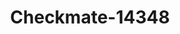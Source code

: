 ---
f_zip-code: 92026
f_state-code: CA
title: Checkmate-14348
f_phone: 760-233-2400
f_city-only: Escondido
f_address: 302 W El Norte Pkwy Escondido
f_location-unique-id: '14348'
slug: checkmate-14348
updated-on: '2024-05-30T13:46:58.046Z'
created-on: '2024-05-30T13:36:59.803Z'
published-on: '2024-05-30T13:54:32.469Z'
f_city-state: cms/city/escondido-ca.md
f_company: cms/company/checkmate.md
f_state: cms/state/california.md
layout: '[payday-loan].html'
tags: payday-loan
---